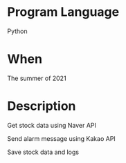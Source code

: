 # Program Language
Python
# When
The summer of 2021
# Description
Get stock data using Naver API

Send alarm message using Kakao API

Save stock data and logs